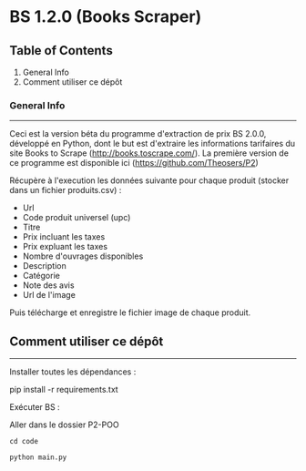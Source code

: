 # BS 1.2.0 (Books Scraper)

## Table of Contents

1. General Info
2. Comment utiliser ce dépôt

### General Info

***

Ceci est la version béta du programme d'extraction de prix BS 2.0.0, développé en Python, dont le but est d'extraire les
informations tarifaires du site Books to Scrape (http://books.toscrape.com/). La première version de ce programme est
disponible ici (https://github.com/Theosers/P2)

Récupère à l'execution les données suivante pour chaque produit (stocker dans un fichier produits.csv) :

- Url
- Code produit universel (upc)
- Titre
- Prix incluant les taxes
- Prix expluant les taxes
- Nombre d'ouvrages disponibles
- Description
- Catégorie
- Note des avis
- Url de l'image

Puis télécharge et enregistre le fichier image de chaque produit.

## Comment utiliser ce dépôt

***
Installer toutes les dépendances :

pip install -r requirements.txt

Exécuter BS :

Aller dans le dossier P2-POO

```
cd code
```

```
python main.py
```
